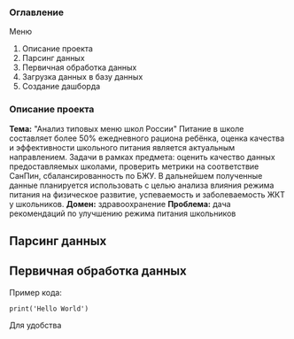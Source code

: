 ### Оглавление

Меню
1. Описание проекта
2. Парсинг данных
3. Первичная обработка данных
4. Загрузка данных в базу данных
5. Создание дашборда

### Описание проекта
**Тема:** "Анализ типовых меню школ России"
 Питание в школе составляет более 50% ежедневного рациона ребёнка, оценка качества и эффективности школьного питания является актуальным направлением. Задачи в рамках предмета: оценить качество данных предоставляемых школами, проверить метрики на  соответствие СанПин, сбалансированность по БЖУ. В дальнейшем полученные данные планируется использовать с целью анализа влияния режима питания на физическое развитие, успеваемость и заболеваемость ЖКТ у школьников.
**Домен:** здравоохранение
**Проблема:** дача рекомендаций по улучшению режима питания школьников

## Парсинг данных



## Первичная обработка данных



Пример кода:
```
print('Hello World')
```
Для удобства 

